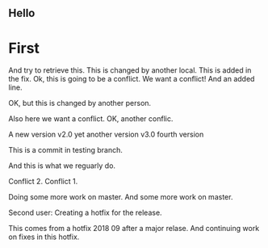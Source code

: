 ## Hello
# First
And try to retrieve this.
This is changed by another local. This is added in the fix.
Ok, this is going to be a conflict.
We want a conflict!
And an
added line.

OK, but this is changed by another person.

Also here we want a conflict.
OK, another conflic.

A new version v2.0
yet another version v3.0
fourth version

This is a commit in testing branch.

And this is what we reguarly do.

Conflict 2. 
Conflict 1.

Doing some more work on master.
And some more work on master.

Second user: Creating a hotfix for the release.

This comes from a hotfix 2018 09 after a major relase.
And continuing work on fixes in this hotfix.

